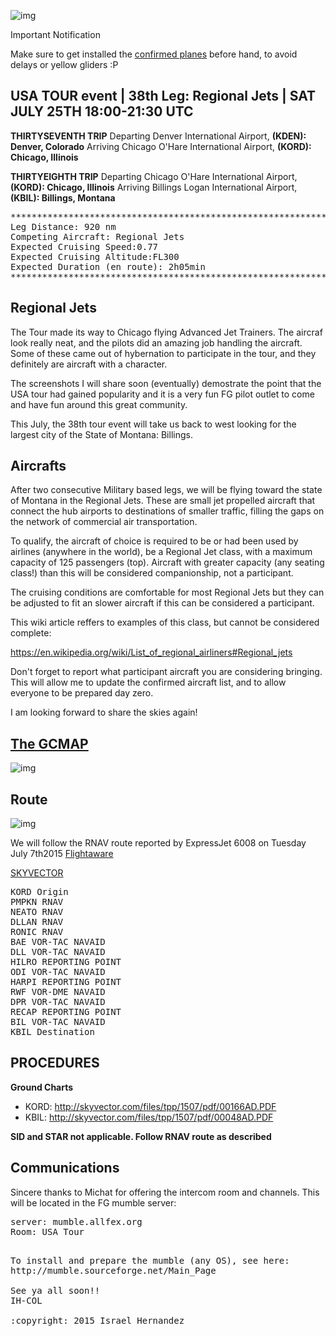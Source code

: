 ![img](http://i.kinja-img.com/gawker-media/image/upload/s--aDkyyJQ9--/c_fit,fl_progressive,q_80,w_636/951732482365535304.jpg)

Important Notification

Make sure to get installed the <a href="http://forum.flightgear.org/viewtopic.php?f=10&t=26790&start=90#p251572">confirmed planes</a> before hand, to avoid delays or yellow gliders :P

USA TOUR event | 38th Leg: Regional Jets | SAT JULY 25TH 18:00-21:30 UTC
------------------------------------------------------------------------


<b>THIRTYSEVENTH  TRIP</b>
Departing  Denver International Airport, <b>(KDEN): Denver, Colorado</b>
Arriving Chicago O'Hare International Airport, <b>(KORD): Chicago, Illinois</b>


<b>THIRTYEIGHTH TRIP</b>
Departing Chicago O'Hare International Airport, <b>(KORD): Chicago, Illinois</b>
Arriving Billings Logan International Airport, <b>(KBIL): Billings, Montana</b>

<pre>
*************************************************************************************************************************
Leg Distance: 920 nm
Competing Aircraft: Regional Jets
Expected Cruising Speed:0.77
Expected Cruising Altitude:FL300
Expected Duration (en route): 2h05min
**************************************************************************************************************************
</pre>

Regional Jets
--------------------------------

The Tour made its way to Chicago flying Advanced Jet Trainers. The aircraf look really neat, and the pilots did an amazing job handling the aircraft. Some of these came out of hybernation to participate in the tour, and they definitely are aircraft with a character.

The screenshots I will share soon (eventually) demostrate the point that the USA tour had gained popularity and it is a very fun FG pilot outlet to come and have fun around this great community.

This July, the 38th tour event will take us back to west looking for the largest city of the State of Montana: Billings.

Aircrafts
---------

After two consecutive Military based legs, we will be flying toward the state of Montana in the Regional Jets. These are small jet propelled aircraft that connect the hub airports to destinations of smaller traffic, filling the gaps on the network of commercial air transportation.

To qualify, the aircraft of choice is required to be or had been used by airlines (anywhere in the world), be a Regional Jet class, with a maximum capacity of 125 passengers (top). Aircraft with greater capacity (any seating class!) than this will be considered companionship, not a participant.

The cruising conditions are comfortable for most Regional Jets but they can be adjusted to fit an slower aircraft if this can be considered a participant.

This wiki article reffers to examples of this class, but cannot be considered complete:

https://en.wikipedia.org/wiki/List_of_regional_airliners#Regional_jets

Don't forget to report what participant aircraft you are considering bringing. This will allow me to update the confirmed aircraft list, and to allow everyone to be prepared day zero.

I am looking forward to share the skies again!

<a href="http://www.gcmap.com/mapui?P=KORD-KBIL&MS=wls&DU=nm&SG=0.77&SU=mach">The GCMAP</a>
--------------------------------------------------------------------------------------------
![img](http://www.gcmap.com/map?P=KORD-KBIL&MS=bm&MR=120&MX=720x360&PM=*)

Route
-----

![img](http://i60.tinypic.com/2ajyqn9.png)

We will follow the RNAV route reported by ExpressJet 6008 on Tuesday July 7th2015 
<a href="http://flightaware.com/live/flight/ASQ6008/history/20150708/0040Z/KORD/KBIL/route">Flightaware</a>

<a href="https://skyvector.com/?ll=42.498023005985175,-100.59741210835621&chart=304&zoom=8&fpl=M077A300%20KORD%20PMPKN%20NEATO%20DLLAN%20RONIC%20BAE%20V170%20DLL%20J34%20HILRO%20J34%20ODI%20J34%20HARPI%20J34%20RWF%20J34%20DPR%20J34%20RECAP%20J34%20BIL%20KBIL">SKYVECTOR</a>
<pre>
KORD Origin
PMPKN RNAV
NEATO RNAV
DLLAN RNAV
RONIC RNAV
BAE VOR-TAC NAVAID
DLL VOR-TAC NAVAID
HILRO REPORTING POINT
ODI VOR-TAC NAVAID
HARPI REPORTING POINT
RWF VOR-DME NAVAID
DPR VOR-TAC NAVAID
RECAP REPORTING POINT
BIL VOR-TAC NAVAID
KBIL Destination
</pre>

PROCEDURES
----------

<b>Ground Charts</b>


* KORD: http://skyvector.com/files/tpp/1507/pdf/00166AD.PDF
* KBIL: http://skyvector.com/files/tpp/1507/pdf/00048AD.PDF

<b>SID and STAR not applicable. Follow RNAV route as described</b>

Communications
--------------
Sincere thanks to Michat for offering the intercom room and channels. This will be located in the FG mumble server:

<pre>
server: mumble.allfex.org
Room: USA Tour
<pre>

To install and prepare the mumble (any OS), see here:
http://mumble.sourceforge.net/Main_Page

See ya all soon!! 
IH-COL

:copyright: 2015 Israel Hernandez
